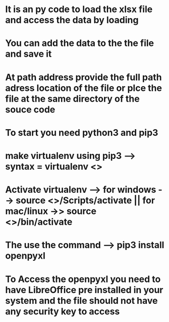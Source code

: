 # It is an py code to load the xlsx file and access the data by loading
# You can add the data to the the file and save it 
# At path address provide the full path adress location of the file or plce the file at the same directory of the souce code
# To start you need python3 and pip3
# make virtualenv using pip3 --> syntax =  virtualenv <<name>>
# Activate virtualenv --> for windows  --> source <<name>>/Scripts/activate  || for mac/linux ->> source <<name>>/bin/activate
# The use the command --> pip3 install openpyxl


# To Access the openpyxl you need to have LibreOffice pre installed in your system and the file should not have any security key to access

